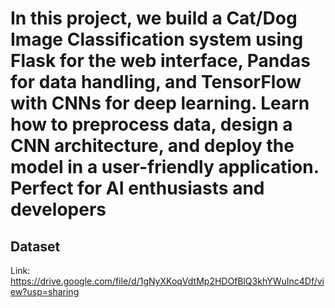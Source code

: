 # In this project, we build a Cat/Dog Image Classification system using Flask for the web interface, Pandas for data handling, and TensorFlow with CNNs for deep learning. Learn how to preprocess data, design a CNN architecture, and deploy the model in a user-friendly application. Perfect for AI enthusiasts and developers

## Dataset
Link: https://drive.google.com/file/d/1gNyXKoqVdtMp2HDOfBlQ3khYWuInc4Df/view?usp=sharing

